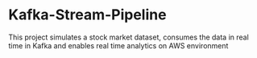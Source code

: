 # Kafka-Stream-Pipeline
This project simulates a stock market dataset, consumes the data in real time in Kafka and enables real time analytics on AWS environment
